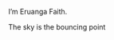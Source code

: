 I’m Eruanga Faith.

The sky is the bouncing point

<!---
Eruanga/Eruanga is a ✨ special ✨ repository because its `README.md` (this file) appears on your GitHub profile.
You can click the Preview link to take a look at your changes.
--->
